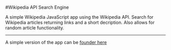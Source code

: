 #Wikipedia API Search Engine

 A simple Wikipedia JavaScript app using the Wikipedia API. Search for Wikipedia articles returning links and a short decription. Also allows for random article functionality.
_______

A simple version of the app can be [founder here](https://jpmcb.github.io/Wikipedia-API-search-engine/)